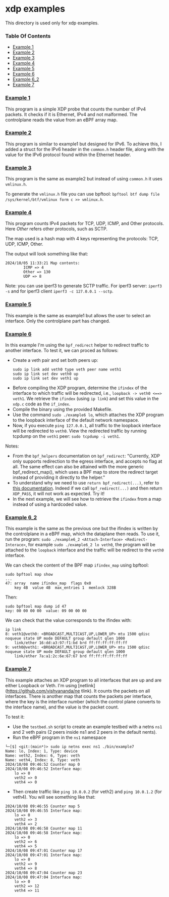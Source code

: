 # xdp examples

This directory is used only for xdp examples.

### Table Of Contents

* [Example 1](#example-1)
* [Example 2](#example-2)
* [Example 3](#example-3)
* [Example 4](#example-4)
* [Example 5](#example-5)
* [Example 6](#example-6)
* [Example 6_2](#example-6_2)
* [Example 7](#example-7)


### [Example 1](./example1/README.md)

This program is a simple XDP probe that counts the number of IPv4 packets. It checks if it is Ethernet, IPv4 and not malformed. The controlplane reads the value from an eBPF array map.


### [Example 2](./example2/)

This program is similar to example1 but designed for IPv6. To achieve this, I added a struct for the IPv6 header in the `common.h` header file, along with the value for the IPv6 protocol found within the Ethernet header.

### [Example 3](./example3/)

This program is the same as example2 but instead of using `common.h` it uses `vmlinux.h`. 

To generate the `vmlinux.h` file you can use bpftool: `bpftool btf dump file /sys/kernel/btf/vmlinux form c >> vmlinux.h`.

### [Example 4](./example4/)

This program counts IPv4 packets for TCP, UDP, ICMP, and Other protocols. Here *Other* refers other protocols, such as SCTP.

The map used is a hash map with 4 keys representing the protocols: TCP, UDP, ICMP, Other.

The output will look something like that:
```
2024/10/05 11:33:21 Map contents:
        ICMP => 4
        Other => 130
        UDP => 8
```

Note: you can use iperf3 to generate SCTP traffic. For iperf3 server: `iperf3 -s` and for iperf3 client `iperf3 -c 127.0.0.1 --sctp`.



### [Example 5](./example5/)

This example is the same as example1 but allows the user to select an interface. Only the controlplane part has changed.



### [Example 6](./example6/)

In this example I'm using the `bpf_redirect` helper to redirect traffic to another interface. To test it, we can proced as follows:
* Create a veth pair and set both peers up:
  ```
  sudo ip link add veth0 type veth peer name veth1
  sudo ip link set dev veth0 up
  sudo ip link set dev veth1 up
  ```
* Before compiling the XDP program, determine the `ifindex` of the interface to which traffic will be redirected, i.e., `loopback -> veth0 <==> veth1`. We retrieve the `ifindex` (using `ip link`) and set this value in the `xdp.c` code as the `if_index`.
* Compile the binary using the provided Makefile.
* Use the command `sudo ./example6 lo`, which attaches the XDP program to the loopback interface of the default network namespace.
* Now, if you execute `ping 127.0.0.1`, all traffic to the loopback interface will be redirected to `veth0`. View the redirected traffic by running tcpdump on the `veth1` peer: `sudo tcpdump -i veth1`.


Notes:
* From the `bpf_helpers` documentation on `bpf_redirect`: "Currently, XDP only supports redirection to the egress interface, and accepts no flag at all. The same effect can also be attained with the more generic bpf_redirect_map(), which uses a BPF map to store the redirect target instead of providing it directly to the helper."
* To understand why we need to use `return bpf_redirect(...)`, refer to [this documentation](https://www.kernel.org/doc/html/latest/bpf/redirect.html). Indeed if we call `bpf_redirect(...)` and then return `XDP_PASS`, it will not work as expected. Try it!
* In the next example, we will see how to retrieve the `ifindex` from a map instead of using a hardcoded value.



### [Example 6_2](./example6_2/)

This example is the same as the previous one but the ifindex is written by the controlplane in a eBPF map, which the dataplane then reads. To use it, run the program: `sudo ./example6_2 <Attach-Interface> <Redirect-Interace>`, for example `sudo ./example6_2 lo veth0`, the program will be attached to the `loopback` interface and the traffic will be redirect to the `veth0` interface.

We can check the content of the BPF map `ifindex_map` using bpftool:
```
sudo bpftool map show
...
47: array  name ifindex_map  flags 0x0
	key 4B  value 4B  max_entries 1  memlock 328B
```
Then:
```
sudo bpftool map dump id 47
key: 00 00 00 00  value: 09 00 00 00
```
We can check that the value corresponds to the ifindex with:
```
ip link
8: veth1@veth0: <BROADCAST,MULTICAST,UP,LOWER_UP> mtu 1500 qdisc noqueue state UP mode DEFAULT group default qlen 1000
    link/ether 16:dd:a3:97:f1:bd brd ff:ff:ff:ff:ff:ff
9: veth0@veth1: <BROADCAST,MULTICAST,UP,LOWER_UP> mtu 1500 qdisc noqueue state UP mode DEFAULT group default qlen 1000
    link/ether 7a:a1:2c:6e:67:67 brd ff:ff:ff:ff:ff:ff
```


### [Example 7](./example7/)

This example attaches an XDP program to all interfaces that are up and are either Loopback or Veth. I'm using [netlink](https://github.com/vishvananda/ne
tlink). It counts the packets on all interfaces. There is another map that counts the packets per interface, where the key is the interface number (which 
the control plane converts to the interface name), and the value is the packet count.

To test it:
* Use the `testbed.sh` script to create an example testbed with a netns `ns1` and 2 veth pairs (2 peers inside ns1 and 2 peers in the default nents).
* Run the eBPF program in the `ns1` namespace 
```
└─[$] <git:(main*)> sudo ip netns exec ns1 ./bin/example7
Name: lo, Index: 1, Type: device
Name: veth2, Index: 6, Type: veth
Name: veth4, Index: 8, Type: veth
2024/10/08 09:46:52 Counter map 0
2024/10/08 09:46:52 Interface map:
	lo => 0
	veth2 => 0
	veth4 => 0
```
* Then create traffic like `ping 10.0.0.2` (for veth2) and `ping 10.0.1.2` (for veth4). You will see something like that:
```
2024/10/08 09:46:55 Counter map 5
2024/10/08 09:46:55 Interface map:
	lo => 0
	veth2 => 3
	veth4 => 2
2024/10/08 09:46:58 Counter map 11
2024/10/08 09:46:58 Interface map:
	lo => 0
	veth2 => 6
	veth4 => 5
2024/10/08 09:47:01 Counter map 17
2024/10/08 09:47:01 Interface map:
	lo => 0
	veth2 => 9
	veth4 => 8
2024/10/08 09:47:04 Counter map 23
2024/10/08 09:47:04 Interface map:
	lo => 0
	veth2 => 12
	veth4 => 11
```
